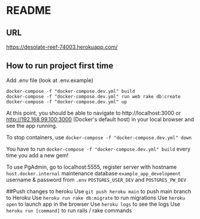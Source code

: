 # README
## URL
https://desolate-reef-74003.herokuapp.com/

## How to run project first time

Add .env file (look at .env.example)
```
docker-compose -f "docker-compose.dev.yml" build
docker-compose -f "docker-compose.dev.yml" run web rake db:create
docker-compose -f "docker-compose.dev.yml" up
```

At this point, you should be able to navigate to http://localhost:3000
or http://192.168.99.100:3000 (Docker's default host)
in your local browser and see the app running.

To stop containers, use
```docker-compose -f "docker-compose.dev.yml" down```

You have to run
```docker-compose -f "docker-compose.dev.yml" build```
every time you add a new gem!

To use PgAdmin, go to localhost:5555, register server with 
hostname `host.docker.internal`
maintenance database `example_app_development`
username & password from `.env` `POSTGRES_USER_DEV` and `POSTGRES_PW_DEV`

##Push changes to heroku
Use `git push heroku main` to push main branch to Heroku
Use `heroku run rake db:migrate` to run migrations
Use `heroku open` to launch app in the browser
Use `heroku logs` to see the logs
Use `heroku run [command]` to run rails / rake commands

